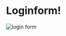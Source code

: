 # Loginform!
![login form](https://user-images.githubusercontent.com/77490288/131546751-94dc6938-aec5-4fd2-9f61-940cb70e92a9.png)

